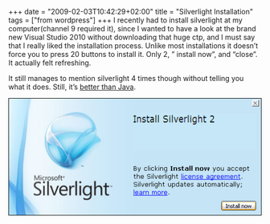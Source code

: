 +++
date = "2009-02-03T10:42:29+02:00"
title = "Silverlight Installation"
tags = ["from wordpress"]
+++
I recently had to install silverlight at my computer(channel 9 required it), since I wanted to have a look at the brand new Visual Studio 2010 without downloading that huge ctp, and I must say that I really liked the installation process. Unlike most installations it doesn’t force you to press 20 buttons to install it. Only 2, ” install now”, and “close”.  It actually felt refreshing.

It still manages to mention silverlight 4 times though without telling you what it does. Still, it’s [better than Java](http://www.joelonsoftware.com/items/2009/01/12.html).

![silverlight](silverlight.png)
